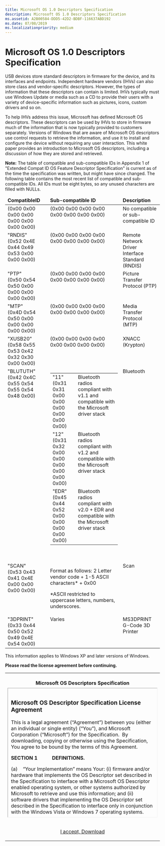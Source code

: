 ```yaml
---
title: Microsoft OS 1.0 Descriptors Specification
description: Microsoft OS 1.0 Descriptors Specification
ms.assetid: A2B00584-DDD5-42D2-BDBF-116637ABD192
ms.date: 07/08/2019
ms.localizationpriority: medium
---
```


# Microsoft OS 1.0 Descriptors Specification


USB devices store standard descriptors in firmware for the device, and its interfaces and endpoints. Independent hardware vendors (IHVs) can also store class and vendor-specific descriptors. However, the types of information that these descriptors can contain is limited. IHVs typically must use Windows Update or media such as a CD to provide their users with a variety of device-specific information such as pictures, icons, custom drivers and so on.

To help IHVs address this issue, Microsoft has defined Microsoft OS descriptors. These descriptors can be used by IHVs to store in firmware much of the information that is now typically provided to customers separately. Versions of Windows that are aware of Microsoft OS descriptors use control requests to retrieve the information, and use it to install and configure the device without requiring any user interaction. This white paper provides an introduction to Microsoft OS descriptors, including a discussion of how they are stored and retrieved.

**Note:** The table of compatible and sub-compatible IDs in Appendix 1 of "Extended Compat ID OS Feature Descriptor Specification" is current as of the time the specification was written, but might have since changed. The following table contains the most recent list of compatible and sub-compatible IDs. All IDs must be eight bytes, so any unused characters are filled with NULLs.

<table border="0" cellpadding="0" cellspacing="0" class="grid" width="100%" summary="table">
<thead>
<tr align="left" valign="top">
<td>
<strong>CompatibleID</strong>
</td>
<td>
<strong>Sub-compatible ID</strong>
</td>
<td>
<strong>Description</strong>
</td>
</tr>
</thead>
<tbody>
<tr align="left" valign="top">
<td>(0x00 0x00 0x00 0x00 0x00 0x00 0x00 0x00)</td>
<td>(0x00 0x00 0x00 0x00 0x00 0x00 0x00 0x00)</td>
<td>No compatible or sub-compatible ID</td>
</tr>
<tr align="left" valign="top">
<td>"RNDIS"<br>(0x52 0x4E 0x44 0x49 0x53 0x00 0x00 0x00)</td>
<td>(0x00 0x00 0x00 0x00 0x00 0x00 0x00 0x00)</td>
<td>Remote Network Driver Interface Standard (RNDIS)</td>
</tr>
<tr align="left" valign="top">
<td>"PTP"<br>(0x50 0x54 0x50 0x00 0x00 0x00 0x00 0x00)</td>
<td>(0x00 0x00 0x00 0x00 0x00 0x00 0x00 0x00)</td>
<td>Picture Transfer Protocol (PTP)</td>
</tr>
<tr align="left" valign="top">
<td>"MTP"<br>(0x4D 0x54 0x50 0x00 0x00 0x00 0x00 0x00)</td>
<td>(0x00 0x00 0x00 0x00 0x00 0x00 0x00 0x00)</td>
<td>Media Transfer Protocol (MTP)</td>
</tr>
<tr align="left" valign="top">
<td>"XUSB20"<br>(0x58 0x55 0x53 0x42 0x32 0x30 0x00 0x00)</td>
<td>(0x00 0x00 0x00 0x00 0x00 0x00 0x00 0x00)</td>
<td>XNACC (Krypton)</td>
</tr>
<tr align="left" valign="top">
<td>"BLUTUTH"<br>(0x42 0x4C 0x55 0x54 0x55 0x54 0x48 0x00)</td>
<td>
<div class="contentTableWrapper"><table border="0" cellpadding="0" cellspacing="0" class="grid" width="100%" summary="table">
<tbody>
<tr align="left" valign="top">
<td>"11"<br>(0x31 0x31 0x00 0x00 0x00 0x00 0x00 0x00)</td>
<td>Bluetooth radios compliant with v1.1 and compatible with the Microsoft driver stack</td>
</tr>
<tr align="left" valign="top">
<td>"12"<br>(0x31 0x32 0x00 0x00 0x00 0x00 0x00 0x00)</td>
<td>Bluetooth radios compliant with v1.2 and compatible with the Microsoft driver stack</td>
</tr>
<tr align="left" valign="top">
<td>"EDR"<br>(0x45 0x44 0x52 0x00 0x00 0x00 0x00 0x00)</td>
<td>Bluetooth radios compliant with v2.0 + EDR and compatible with the Microsoft driver stack</td>
</tr>
</tbody>
</table></div>
<p>
<br>
</p>
</td>
<td>Bluetooth</td>
</tr>
<tr align="left" valign="top">
<td>"SCAN"<br>(0x53 0x43 0x41 0x4E 0x00 0x00 0x00 0x00)</td>
<td>
<p>Format as follows: 2 Letter vendor code + 1-5 ASCII characters* + 0x00</p>
<p>*ASCII restricted to uppercase letters, numbers, underscores.</p>
</td>
<td>Scan</td>
</tr>
<tr align="left" valign="top">
<td>"3DPRINT"<br>(0x33 0x44 0x50 0x52 0x49 0x4E 0x54 0x00)</td>
<td>Varies</td>
<td>MS3DPRINT G-Code 3D Printer</td>
</tr>
</tbody>
</table>

  

This information applies to Windows XP and later versions of Windows.

**Please read the license agreement before continuing.**

<table>
<colgroup>
<col style="width: 100%" />
</colgroup>
<tbody>
<tr class="odd">
<td style="text-align: center;"><strong><br />
Microsoft OS Descriptors Specification</strong><br />
</td>
</tr>
<tr class="even">
<td style="text-align: center;"><div style="font-size: 100%; border: thin inset; height: 400px; overflow: scroll; text-align: left; padding: 10px;">
<h3 id="microsoft-os-descriptor-specification-license-agreement">Microsoft OS Descriptor Specification License Agreement</h3>
<p>This is a legal agreement (“Agreement”) between you (either an individual or single entity) (“You”), and Microsoft Corporation (“Microsoft”) for the Specification.  By downloading, copying or otherwise using the Specification, You agree to be bound by the terms of this Agreement.   </p>
<p><strong>SECTION 1           DEFINITIONS.</strong></p>
<p>(a)    “Your Implementation” means Your: (i) firmware and/or hardware that implements the OS Descriptor set described in the Specification to interface with a Microsoft OS Descriptor enabled operating system, or other systems authorized by Microsoft to retrieve and use this information; and (ii) software drivers that implementing the OS Descriptor set described in the Specification to interface only in conjunction with the Windows Vista or Windows 7 operating systems.</p>
<p>(b)   “Your Licensees” mean third parties licensed by You to use the Your Implementation.</p>
<p>(c)    “Specification” means Microsoft’s OS Descriptor Specification and any accompanying materials.</p>
<p><strong>SECTION 2           GRANT OF LICENSE</strong>.</p>
<p>(a)    <strong>Copyright license</strong>.  Microsoft hereby grants to You, under Microsoft’s copyrights in the Specification, a nonexclusive, royalty-free, nontransferable, non-sublicensable, personal worldwide license to reproduce copies of the Specification internally for You and Your contractor’s use in developing Your Implementation.</p>
<p>(b)   <strong>Patent license</strong>.  Microsoft hereby grants to You a nonexclusive, royalty-free, nontransferable, worldwide license under Microsoft’s patents embodied solely within the Specification and that are owned or licensable by Microsoft to make, use, import, offer to sell, sell and distribute directly or indirectly to Your Licensees Your Implementation.  You may sublicense this patent license to Your Licensees under the same terms and conditions.</p>
<p>(c)    <strong>Reservation of Rights</strong>.  Microsoft reserves all other rights it may have in the Specification, its implementation and any intellectual property therein.  The furnishing of this document does not give You or any other entity any license to any other Microsoft patents, trademarks, copyrights or other intellectual property rights. </p>
<p><strong>SECTION 3           ADDITIONAL LIMITATIONS AND OBLIGATIONS</strong>.</p>
<p>(a)    Your license rights to the Specification are conditioned upon You not creating, modifying, or distributing your Licensed Implementation in a way that such creation, modification, or distribution may (a) create, or purport to create, obligations for Microsoft with respect to the Specification (or intellectual property therein) or (b) grant, or purport to grant, to any third party any rights or immunities to Microsoft’s intellectual property or proprietary rights in the Specification.</p>
<p>(b)    Without prejudice to any other rights, Microsoft may terminate this Agreement if You fail to comply with the terms and conditions of this Agreement. In such event You must destroy all copies of the Specification and must not further distribute the Company Implementation.</p>
<p><strong>SECTION 4           DISCLAIMER OF WARRANTIES.</strong></p>
<p>The Specification is provided &quot;AS IS&quot; without warranty of any kind. To the maximum extent permitted by applicable law, Microsoft further disclaims all warranties, including without limitation any implied warranties of merchantability and fitness for a particular purpose, as well as warranties of title and noninfringement. The entire risk arising out of the use or performance of the Specification remains with You.</p>
<p><strong>SECTION 5           EXCLUSION OF INCIDENTAL, CONSEQUENTIAL AND CERTAIN OTHER DAMAGES.</strong></p>
<p><strong>To the maximum extent permitted by applicable law, in no event shall Microsoft or its suppliers be liable for any consequential, incidental, direct, indirect, special, punitive, or other damages whatsoever (including, without limitation, damages for loss of business profits, business interruption, loss of business information, or other pecuniary loss) arising out of the use of or inability to use the Specification, even if Microsoft has been advised of the possibility of such damages. Because some states/jurisdictions do not allow the exclusion or limitation of liability for consequential or incidental damages, the above limitation may not apply to You.</strong></p>
<p><strong>SECTION 6            LIMITATION OF LIABILITY AND REMEDIES.</strong></p>
<p><strong>Notwithstanding any damages that You might incur for any reason whatsoever (including, without limitation, all damages referenced above and all direct or general damages), the entire liability of Microsoft and any of its suppliers under any provision of this Agreement and your exclusive remedy for all of the foregoing shall be limited to the greater of the amount actually paid by You for the Specification or U.S.$5.00. The foregoing limitations, exclusions and disclaimers shall apply to the maximum extent permitted by applicable law, even if any remedy fails its essential purpose.</strong></p>
<p><strong>SECTION 7           APPLICABLE LAW</strong>.</p>
<p>If you acquired this Specification in the United States, this Agreement is governed by the laws of the State of Washington. In respect of any dispute which may arise hereunder, You consent to the jurisdiction of the state and federal courts sitting in King County, Washington.</p>
<p><strong>SECTION 8           ASSIGNMENT.</strong></p>
<p>Neither party may assign this Agreement without prior written approval of the other party.</p>
</div>
<p><br />
<a href="http://download.microsoft.com/download/9/C/5/9C5B2167-8017-4BAE-9FDE-D599BAC8184A/OS_Desc_Ext_Prop.zip">I accept, Download</a></p></td>
</tr>
</tbody>
</table>